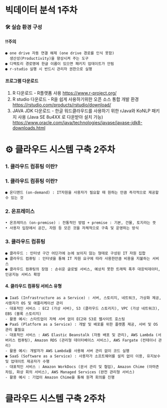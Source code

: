 # 빅데이터 분석 1주차
### 🛠️ 실습 환경 구성
#### !!주의
    ● one drive 자동 연결 해제 (one drive 경로를 인식 못함)
      생산성(Productivity)을 향상시켜 주는 도구
    ● 디렉토리 경로명에 한글 이름이 있으면 패키지 업데이트가 안됨
    ● r-studio 실행 시 반드시 관리자 권한으로 실행

#### 프로그램 다운로드
   1. R 다운로드 - R플랫폼 사용
      <https://www.r-project.org/>
   3. R studio 다운로드 - R을 쉽게 사용하기위한 오픈 소스 통합 개발 환경                     
      <https://rstudio.com/products/rstudio/download/>
   4. JAVA JDK 다운로드 - 한글 워드클라우드를 사용하기 위한 rJava와 KoNLP 패키지 사용 (Java SE 8u4XX 로 다운받아 설치 가능)
      <https://www.oracle.com/java/technologies/javase/javase-jdk8-downloads.html>
# ⚙ 클라우드 시스템 구축 2주차
###  1. 클라우드 컴퓨팅 이란?
### 1. 클라우드 컴퓨팅 이란?
    ● 온디맨드 (on-demand) : IT자원을 사용자가 필요할 때 원하는 만큼 즉각적으로 제공할 수 있는 것
### 2. 온프레미스
    • 온프레미스 (on-premise) : 전통적인 방법 + premise : 기본, 건물, 토지라는 뜻
    • 사용자 입장에서 공간, 자원 등 모은 것을 자체적으로 구축 및 운영하는 방식
### 3. 클라우드 컴퓨팅
    ● 클라우드 : 인터넷 구간 어딘가에 논에 보이지 않는 형태로 구성된 IT 자원 집합
    ● 클라우드 컴퓨팅 : 인터넷을 통해 IT 자원 요구에 따라 사용한만큼 비용을 지불하는 서비스
    ● 클라우드 컴퓨팅의 장점 : 손쉬운 글로벌 서비스, 예상치 못한 트래픽 폭주 대응빅데이터, 인공지능 서비스 확장
#### 4. 클라우드 컴퓨팅 서비스 유형
    ● IaaS (Infrastructure as a Service) : 서버, 스토리지, 네트워크, 가상화 제공, 사용자가 OS 및 애플리케이션 관리
    - 대표적인 서비스 : EC2 (가상 서버), S3 (클라우드 스토리지), VPC (가상 네트워크), EBS (블록 스토리지)
    - 활용 예시: 스타트업이 자체 서버 없이 EC2와 S3로 웹사이트 호스팅
    ● PaaS (Platform as a Service) : 개발 및 배포를 위한 플랫폼 제공, 서버 및 OS 관리 불필요
    - 대표적인 서비스 : AWS Elastic Beanstalk (자동 배포 및 관리), AWS Lambda (서버리스 컴퓨팅), Amazon RDS (관리형 데이터베이스 서비스), AWS Fargate (컨테이너 관리)
    - 활용 예시: 개발자가 AWS Lambda를 사용해 서버 관리 없이 코드 실행
    ● SaaS (Software as a Service) : 사용자가 소프트웨어를 설치 없이 이용, 유지보수 및 업데이트 제공자가 수행
    - 대표적인 서비스 : Amazon WorkDocs (문서 관리 및 협업), Amazon Chime (아마존 차임, 화상 회의 서비스), AWS Managed Services (완전 관리형 서비스)
    - 활용 예시 : 기업이 Amazon Chime을 통해 원격 회의를 진행

# 클라우드 시스템 구축 2주차
